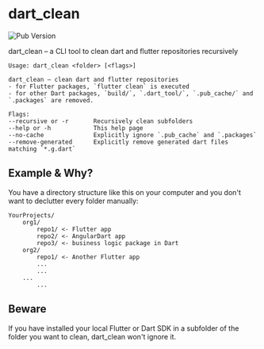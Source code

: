 # dart_clean

![Pub Version](https://img.shields.io/pub/v/dart_clean)

dart_clean – a CLI tool to clean dart and flutter repositories recursively

```
Usage: dart_clean <folder> [<flags>]

dart_clean – clean dart and flutter repositories
- for Flutter packages, `flutter clean` is executed
- for other Dart packages, `build/`, `.dart_tool/`, `.pub_cache/` and `.packages` are removed.

Flags:
--recursive or -r       Recursively clean subfolders
--help or -h            This help page
--no-cache              Explicitly ignore `.pub_cache` and `.packages`
--remove-generated      Explicitly remove generated dart files matching `*.g.dart`
```


## Example & Why?

You have a directory structure like this on your computer and you don't want to declutter every folder manually:

```
YourProjects/
    org1/
        repo1/ <- Flutter app
        repo2/ <- AngularDart app
        repo3/ <- business logic package in Dart
    org2/
        repo1/ <- Another Flutter app
        ...
        ...
    ...
        ...
```

## Beware

If you have installed your local Flutter or Dart SDK in a subfolder of the folder you want to clean, dart_clean won't ignore it.